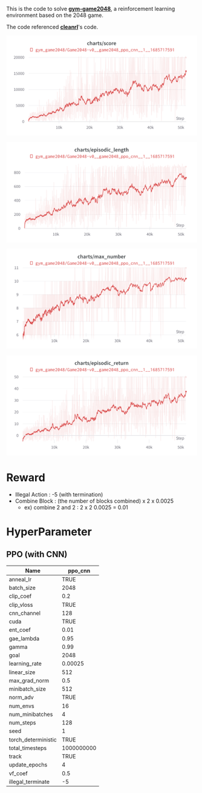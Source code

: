 This is the code to solve [**gym-game2048**](https://github.com/helpingstar/gym-game2048), a reinforcement learning environment based on the 2048 game.

The code referenced [**cleanrl**](https://github.com/vwxyzjn/cleanrl)'s code.

![score](/figure/score.png)

![episodic_length](/figure/episodic_length.png)

![max_number](/figure/max_number.png)

![episodic_return](/figure/episodic_return.png)

# Reward

* Illegal Action : -5 (with termination)
* Combine Block : (the number of blocks combined) x 2 x 0.0025
  * ex) combine 2 and 2 : 2 x 2 0.0025 = 0.01


# HyperParameter

## PPO (with CNN)

| Name                | ppo_cnn    |
| ------------------- | ---------- |
| anneal_lr           | TRUE       |
| batch_size          | 2048       |
| clip_coef           | 0.2        |
| clip_vloss          | TRUE       |
| cnn_channel         | 128        |
| cuda                | TRUE       |
| ent_coef            | 0.01       |
| gae_lambda          | 0.95       |
| gamma               | 0.99       |
| goal                | 2048       |
| learning_rate       | 0.00025    |
| linear_size         | 512        |
| max_grad_norm       | 0.5        |
| minibatch_size      | 512        |
| norm_adv            | TRUE       |
| num_envs            | 16         |
| num_minibatches     | 4          |
| num_steps           | 128        |
| seed                | 1          |
| torch_deterministic | TRUE       |
| total_timesteps     | 1000000000 |
| track               | TRUE       |
| update_epochs       | 4          |
| vf_coef             | 0.5        |
| illegal_terminate   | \-5        
